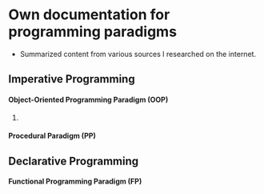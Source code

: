 # Own documentation for programming paradigms

 - Summarized content from various sources I researched on the internet.

## Imperative Programming

#### Object-Oriented Programming Paradigm (OOP)

1. 

#### Procedural Paradigm (PP)

## Declarative Programming

#### Functional Programming Paradigm (FP)